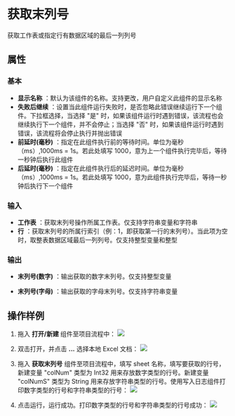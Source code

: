 # 获取末列号

获取工作表或指定行有数据区域的最后一列列号

## 属性

### 基本
- **显示名称** ：默认为该组件的名称。支持更改，用户自定义此组件的显示名称
- **失败后继续** ：设置当此组件运行失败时，是否忽略此错误继续运行下一个组件。下拉框选择，当选择 "是" 时，如果该组件运行时遇到错误，该流程也会继续执行下一个组件，并不会停止；当选择 "否" 时，如果该组件运行时遇到错误，该流程将会停止执行并抛出错误
- **前延时(毫秒)** ：指定在此组件执行前的等待时间。单位为毫秒（ms）,1000ms = 1s。若此处填写 1000，意为上一个组件执行完毕后，等待一秒钟后执行此组件
- **后延时(毫秒)** ：指定在此组件执行后的延迟时间。单位为毫秒（ms）,1000ms = 1s。若此处填写 1000，意为此组件执行完毕后，等待一秒钟后执行下一个组件


### 输入

- **工作表** ：获取末列号操作所属工作表。仅支持字符串变量和字符串
- **行** ：获取末列号的所属行索引（例：1，即获取第一行的末列号）。当此项为空时，取整表数据区域最后一列列号。仅支持整型变量和整型

### 输出

- **末列号(数字)** ：输出获取的数字末列号。仅支持整型变量

- **末列号(字母)** ：输出获取的字母末列号。仅支持字符串变量

## 操作样例

1. 拖入 **打开/新建** 组件至项目流程中：
![](https://docimages.blob.core.chinacloudapi.cn/images/Activities/OpenExcel1.png)

2. 双击打开，并点击 **...** 选择本地 Excel 文档：
![](https://docimages.blob.core.chinacloudapi.cn/images/Activities/OpenExcel2.png)

3. 拖入 **获取末列号** 组件至项目流程中，填写 sheet 名称，填写要获取的行号，新建变量 "colNum" 类型为 Int32 用来存放数字类型的行号。新建变量 "colNumS" 类型为 String 用来存放字符串类型的行号。使用写入日志组件打印数字类型的行号和字符串类型的行号：
![](https://docimages.blob.core.chinacloudapi.cn/images/Activities/GetLastColumn1.png)

4. 点击运行，运行成功。打印数字类型的行号和字符串类型的行号成功：
![](https://docimages.blob.core.chinacloudapi.cn/images/Activities/GetLastColumn2.png)
